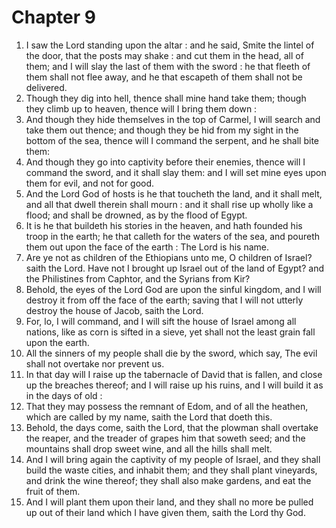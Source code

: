 # Chapter 9

1. I saw the Lord standing upon the altar : and he said, Smite the lintel of the door, that the posts may shake : and cut them in the head, all of them; and I will slay the last of them with the sword : he that fleeth of them shall not flee away, and he that escapeth of them shall not be delivered.
2. Though they dig into hell, thence shall mine hand take them; though they climb up to heaven, thence will I bring them down :
3. And though they hide themselves in the top of Carmel, I will search and take them out thence; and though they be hid from my sight in the bottom of the sea, thence will I command the serpent, and he shall bite them:
4. And though they go into captivity before their enemies, thence will I command the sword, and it shall slay them: and I will set mine eyes upon them for evil, and not for good.
5. And the Lord God of hosts is he that toucheth the land, and it shall melt, and all that dwell therein shall mourn : and it shall rise up wholly like a flood; and shall be drowned, as by the flood of Egypt.
6. It is he that buildeth his stories in the heaven, and hath founded his troop in the earth; he that calleth for the waters of the sea, and poureth them out upon the face of the earth : The Lord is his name.
7. Are ye not as children of the Ethiopians unto me, O children of Israel? saith the Lord. Have not I brought up Israel out of the land of Egypt? and the Philistines from Caphtor, and the Syrians from Kir?
8. Behold, the eyes of the Lord God are upon the sinful kingdom, and I will destroy it from off the face of the earth; saving that I will not utterly destroy the house of Jacob, saith the Lord.
9. For, lo, I will command, and I will sift the house of Israel among all nations, like as corn is sifted in a sieve, yet shall not the least grain fall upon the earth.
10. All the sinners of my people shall die by the sword, which say, The evil shall not overtake nor prevent us.
11. In that day will I raise up the tabernacle of David that is fallen, and close up the breaches thereof; and I will raise up his ruins, and I will build it as in the days of old :
12. That they may possess the remnant of Edom, and of all the heathen, which are called by my name, saith the Lord that doeth this.
13. Behold, the days come, saith the Lord, that the plowman shall overtake the reaper, and the treader of grapes him that soweth seed; and the mountains shall drop sweet wine, and all the hills shall melt.
14. And I will bring again the captivity of my people of Israel, and they shall build the waste cities, and inhabit them; and they shall plant vineyards, and drink the wine thereof; they shall also make gardens, and eat the fruit of them.
15. And I will plant them upon their land, and they shall no more be pulled up out of their land which I have given them, saith the Lord thy God.

